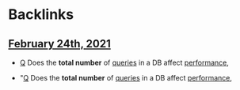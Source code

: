 
# Backlinks
## [February 24th, 2021](<February 24th, 2021.md>)
- [Q](<Q.md>) Does the **total number** of [queries](<queries.md>) in a DB affect [performance](<performance.md>),

- "[Q](<Q.md>) Does the **total number** of [queries](<queries.md>) in a DB affect [performance](<performance.md>),

